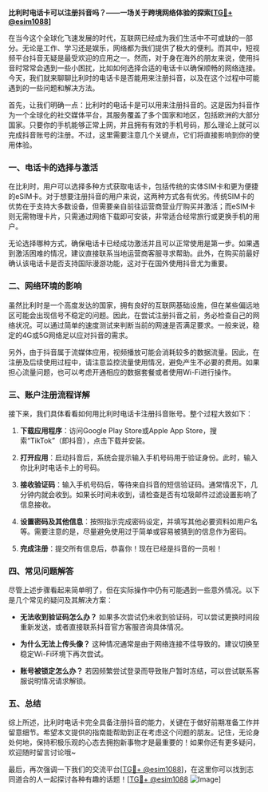 **比利时电话卡可以注册抖音吗？——一场关于跨境网络体验的探索[[TG💪+ @esim1088](https://t.me/s/esim1088)]**

在当今这个全球化飞速发展的时代，互联网已经成为我们生活中不可或缺的一部分。无论是工作、学习还是娱乐，网络都为我们提供了极大的便利。而其中，短视频平台抖音无疑是最受欢迎的应用之一。然而，对于身在海外的朋友来说，使用抖音时常常会遇到一些小困扰，比如如何选择合适的电话卡以确保顺畅的网络连接。今天，我们就来聊聊比利时的电话卡是否能用来注册抖音，以及在这个过程中可能遇到的一些问题和解决方法。

首先，让我们明确一点：比利时的电话卡是可以用来注册抖音的。这是因为抖音作为一个全球化的社交媒体平台，其服务覆盖了多个国家和地区，包括欧洲的大部分国家。只要你的手机能够正常上网，并且拥有有效的手机号码，那么理论上就可以完成抖音账号的注册。不过，这里需要注意几个关键点，它们将直接影响到你的使用体验。

### 一、电话卡的选择与激活

在比利时，用户可以选择多种方式获取电话卡，包括传统的实体SIM卡和更为便捷的eSIM卡。对于想要注册抖音的用户来说，这两种方式各有优劣。传统SIM卡的优势在于支持大多数设备，但需要亲自前往运营商营业厅购买并激活；而eSIM卡则无需物理卡片，只需通过网络下载即可安装，非常适合经常旅行或更换手机的用户。

无论选择哪种方式，确保电话卡已经成功激活并且可以正常使用是第一步。如果遇到激活困难的情况，建议直接联系当地运营商客服寻求帮助。此外，在购买前最好确认该电话卡是否支持国际漫游功能，这对于在国外使用抖音尤为重要。

### 二、网络环境的影响

虽然比利时是一个高度发达的国家，拥有良好的互联网基础设施，但在某些偏远地区可能会出现信号不稳定的问题。因此，在尝试注册抖音之前，务必检查自己的网络状况。可以通过简单的速度测试来判断当前的网速是否满足要求。一般来说，稳定的4G或5G网络足以应对抖音的需求。

另外，由于抖音属于流媒体应用，视频播放可能会消耗较多的数据流量。因此，在注册及后续使用过程中，请注意监控流量使用情况，避免产生不必要的费用。如果担心流量问题，也可以考虑开通相应的数据套餐或者使用Wi-Fi进行操作。

### 三、账户注册流程详解

接下来，我们具体看看如何用比利时电话卡注册抖音账号。整个过程大致如下：

1. **下载应用程序**：访问Google Play Store或Apple App Store，搜索“TikTok”（即抖音），点击下载并安装。
   
2. **打开应用**：启动抖音后，系统会提示输入手机号码用于验证身份。此时，输入你比利时电话卡上的号码。

3. **接收验证码**：输入手机号码后，等待来自抖音的短信验证码。通常情况下，几分钟内就会收到。如果长时间未收到，请检查是否有垃圾邮件过滤设置影响了信息接收。

4. **设置密码及其他信息**：按照指示完成密码设定，并填写其他必要资料如用户名等。需要注意的是，尽量避免使用过于简单或容易被猜到的信息作为密码。

5. **完成注册**：提交所有信息后，恭喜你！现在已经是抖音的一员啦！

### 四、常见问题解答

尽管上述步骤看起来简单明了，但在实际操作中仍有可能遇到一些意外情况。以下是几个常见的疑问及其解决方案：

- **无法收到验证码怎么办？**
   如果多次尝试仍未收到验证码，可以尝试更换时间段重新发送，或者直接联系抖音官方客服咨询具体情况。

- **为什么无法上传头像？**
   这种情况通常是由于网络连接不佳导致的。建议切换至稳定Wi-Fi环境下再次尝试。

- **账号被锁定怎么办？**
   若因频繁尝试登录而导致账户暂时冻结，可以尝试联系客服说明情况请求解锁。

### 五、总结

综上所述，比利时电话卡完全具备注册抖音的能力，关键在于做好前期准备工作并留意细节。希望本文提供的指南能帮助到正在考虑这个问题的朋友。记住，无论身处何地，保持积极乐观的心态去拥抱新事物才是最重要的！如果你还有更多疑问，欢迎随时留言讨论哦~

最后，再次强调一下我们的交流平台[[TG💪+ @esim1088](https://t.me/s/esim1088)]，在这里你可以找到志同道合的人一起探讨各种有趣的话题！[[TG💪+ @esim1088](https://t.me/s/esim1088) ![Image](https://i.postimg.cc/4NQfJmqS/Snipaste-2025-05-13-00-14-12.png)]